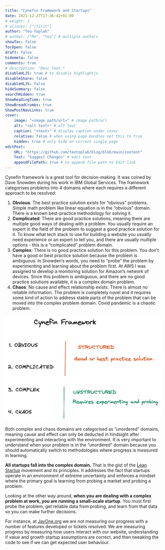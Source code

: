 ```yaml
---
title: "Cynefin Framework and Startups"
date: 2021-12-27T17:36:42+01:00
# weight: 1
# aliases: ["/first"]
author: "Teo Toplak"
# author: ["Me", "You"] # multiple authors
showToc: false
TocOpen: false
draft: false
hidemeta: false
comments: true
# description: "Desc Text."
disableHLJS: true # to disable highlightjs
disableShare: false
disableHLJS: false
hideSummary: false
searchHidden: true
ShowReadingTime: true
ShowBreadCrumbs: true
ShowPostNavLinks: true
cover:
    image: "<image path/url>" # image path/url
    alt: "<alt text>" # alt text
    caption: "<text>" # display caption under cover
    relative: false # when using page bundles set this to true
    hidden: true # only hide on current single page
editPost:
    URL: "https://github.com/teotoplak/blog/blob/main/content"
    Text: "Suggest Changes" # edit text
    appendFilePath: true # to append file path to Edit link
---
```


Cynefin framework is a great tool for decision-making. It was coined by Dave Snowden during his work in IBM Global Services. The framework categorises problems into 4 domains where each requires a different approach to be resolved:

1. **Obvious**. The best practice solution exists for “obvious” problems. Simple math problem like linear equation is in the “obvious” domain. There is a known best-practice methodology for solving it.
2. **Complicated**: There are good practice solutions, meaning there are multiple good ways of dealing with a problem. You usually require an expert in the field of the problem to suggest a good practice solution for it. To know what tech stack to use for building a website you usually need experience or an expert to tell you, and there are usually multiple options - this is a “complicated” problem domain.
3. **Complex:** There is no good practice solution for this problem. You don’t have a good or best practice solution because the problem is ambiguous. In Snowden’s words, you need to “probe” the problem by experimenting and learning about the problem first. At AWS I was assigned to develop a monitoring solution for Amazon’s network of devices. Since this problem is ambiguous, and there  are no good practice solutions available, it is a complex domain problem.
4. **Chaos**: No cause and effect relationship exists. There is almost no reliable information. The problem is completely novel and it requires some kind of action to address stable parts of the problem that can be moved into the complex problem domain. Covid pandemic is a chaotic problem. 

![cynefin-framework.png](/cynefin-framework.png)

Both complex and chaos domains are categorised as “unordered” domains, meaning cause and effect can only be deducted in hindsight after experimenting and interacting with the environment. It is very important to understand when your problem is in the “unordered” domain because you should automatically switch to methodologies where progress is measured in learning. 

**All startups fall into the complex domain.** That is the gist of the [Lean Startup](https://www.goodreads.com/book/show/10127019-the-lean-startup) movement and its principles. It addresses the fact that startups operate in an environment of extreme uncertainty and enforces a mindset where the primary goal is learning from probing a market and probing a problem. 

Looking at the other way around, **when you are dealing with a complex problem at work, you are running a small-scale startup**. You must first probe the problem, get reliable data from probing, and learn from that data so you can make further decisions.

For instance, at [JayOne.org](http://JayOne.org) we are not measuring our progress with a number of features developed or tickets resolved. We are measuring progress by measuring how users interact with our website, understanding if value and growth startup assumptions are correct, and then tweaking the code to see if we can get expected user behaviour.